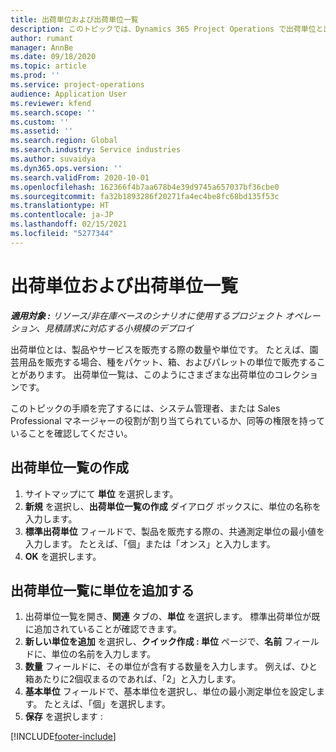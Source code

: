 ```yaml
---
title: 出荷単位および出荷単位一覧
description: このトピックでは、Dynamics 365 Project Operations で出荷単位と出荷単位一覧を作成する方法について説明します。
author: rumant
manager: AnnBe
ms.date: 09/18/2020
ms.topic: article
ms.prod: ''
ms.service: project-operations
audience: Application User
ms.reviewer: kfend
ms.search.scope: ''
ms.custom: ''
ms.assetid: ''
ms.search.region: Global
ms.search.industry: Service industries
ms.author: suvaidya
ms.dyn365.ops.version: ''
ms.search.validFrom: 2020-10-01
ms.openlocfilehash: 162366f4b7aa678b4e39d9745a657037bf36cbe0
ms.sourcegitcommit: fa32b1893286f20271fa4ec4be8fc68bd135f53c
ms.translationtype: HT
ms.contentlocale: ja-JP
ms.lasthandoff: 02/15/2021
ms.locfileid: "5277344"
---
```

# <a name="units-and-unit-groups"></a>出荷単位および出荷単位一覧

_**適用対象 :** リソース/非在庫ベースのシナリオに使用するプロジェクト オペレーション、見積請求に対応する小規模のデプロイ_

出荷単位とは、製品やサービスを販売する際の数量や単位です。 たとえば、園芸用品を販売する場合、種をパケット、箱、およびパレットの単位で販売することがあります。 出荷単位一覧は、このようにさまざまな出荷単位のコレクションです。

このトピックの手順を完了するには、システム管理者、または Sales Professional マネージャーの役割が割り当てられているか、同等の権限を持っていることを確認してください。

## <a name="create-a-unit-group"></a>出荷単位一覧の作成

1. サイトマップにて **単位** を選択します。
2. **新規** を選択し、**出荷単位一覧の作成** ダイアログ ボックスに、単位の名称を入力します。
3. **標準出荷単位** フィールドで、製品を販売する際の、共通測定単位の最小値を入力します。 たとえば、「個」または「オンス」と入力します。
4. **OK** を選択します。

## <a name="add-units-to-a-unit-group"></a>出荷単位一覧に単位を追加する

1. 出荷単位一覧を開き、**関連** タブの、**単位** を選択します。 標準出荷単位が既に追加されていることが確認できます。
2. **新しい単位を追加** を選択し、**クイック作成 : 単位** ページで、**名前** フィールドに、単位の名前を入力します。
3. **数量** フィールドに、その単位が含有する数量を入力します。 例えば、ひと箱あたりに2個収まるのであれば、「2」と入力します。 
4. **基本単位** フィールドで、基本単位を選択し、単位の最小測定単位を設定します。 たとえば、「個」を選択します。
5. **保存** を選択します :


[!INCLUDE[footer-include](../includes/footer-banner.md)]